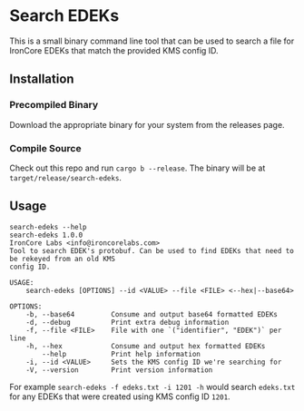 # Search EDEKs

This is a small binary command line tool that can be used to search a file for IronCore EDEKs that match the provided KMS config ID.

## Installation

### Precompiled Binary

Download the appropriate binary for your system from the releases page.

### Compile Source

Check out this repo and run `cargo b --release`. The binary will be at `target/release/search-edeks`.

## Usage

```console
search-edeks --help
search-edeks 1.0.0
IronCore Labs <info@ironcorelabs.com>
Tool to search EDEK's protobuf. Can be used to find EDEKs that need to be rekeyed from an old KMS
config ID.

USAGE:
    search-edeks [OPTIONS] --id <VALUE> --file <FILE> <--hex|--base64>

OPTIONS:
    -b, --base64         Consume and output base64 formatted EDEKs
    -d, --debug          Print extra debug information
    -f, --file <FILE>    File with one `("identifier", "EDEK")` per line
    -h, --hex            Consume and output hex formatted EDEKs
        --help           Print help information
    -i, --id <VALUE>     Sets the KMS config ID we're searching for
    -V, --version        Print version information
```

For example `search-edeks -f edeks.txt -i 1201 -h` would search `edeks.txt` for any EDEKs that were created using KMS config ID `1201`.
